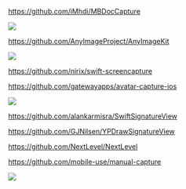https://github.com/iMhdi/MBDocCapture

![](https://github.com/iMhdi/MBDocCapture/raw/master/MBDocCapture-demo.gif)

https://github.com/AnyImageProject/AnyImageKit

![](https://github.com/AnyImageProject/AnyImageProject.github.io/raw/master/Resources/TitleMap@2x.png)

https://github.com/nirix/swift-screencapture

https://github.com/gatewayapps/avatar-capture-ios

![](https://github.com/gatewayapps/avatar-capture-ios/raw/master/AvatarCapture/AvatarCapture/capture_me.gif)

https://github.com/alankarmisra/SwiftSignatureView

https://github.com/GJNilsen/YPDrawSignatureView

https://github.com/NextLevel/NextLevel

https://github.com/mobile-use/manual-capture

![](https://github.com/mobile-use/manual-capture/raw/master/docs/iPhoneScreen0.jpg)

